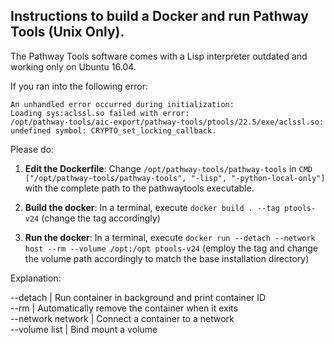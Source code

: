 Instructions to build a Docker and run Pathway Tools (Unix Only).
-----------------------------------------------------------------

The Pathway Tools software comes with a Lisp interpreter outdated and working only on Ubuntu 16.04.

If you ran into the following error:

```
An unhandled error occurred during initialization:
Loading sys:aclssl.so failed with error:
/opt/pathway-tools/aic-export/pathway-tools/ptools/22.5/exe/aclssl.so: undefined symbol: CRYPTO_set_locking_callback.
```

Please do:

1. **Edit the Dockerfile**: Change `/opt/pathway-tools/pathway-tools` in  `CMD ["/opt/pathway-tools/pathway-tools", "-lisp", "-python-local-only"]` with the complete path to the pathwaytools executable.

2. **Build the docker**: In a terminal, execute `docker build . --tag ptools-v24` (change the tag accordingly)

3. **Run the docker**: In a terminal, execute `docker run --detach --network host --rm --volume /opt:/opt ptools-v24` (employ the tag and change the volume path accordingly to match the base installation directory)

Explanation:

--detach          | Run container in background and print container ID<br/>
--rm              | Automatically remove the container when it exits<br/>
--network network | Connect a container to a network<br/>
--volume list     | Bind mount a volume<br/>
